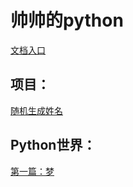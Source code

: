 # 帅帅的python

[文档入口](https://myrensheng.github.io/#/)

## 项目：

[随机生成姓名](https://myrensheng.github.io/#/project/random_name)

## Python世界：

[第一篇：梦](https://myrensheng.github.io/#/python_world/第一篇：梦)



